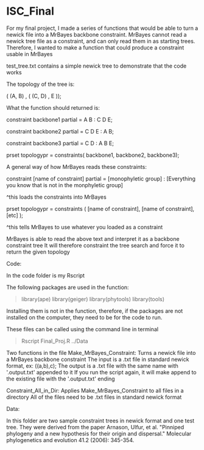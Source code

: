 # ISC_Final
For my final project, I made a series of functions that would be able to turn a newick file into a MrBayes backbone constraint.
MrBayes cannot read a newick tree file as a constraint, and can only read them in as starting trees.
Therefore, I wanted to make a function that could produce a constraint usable in MrBayes

test_tree.txt contains a simple newick tree to demonstrate that the code works

The topology of the tree is:

( (A, B) , ( (C, D) , E ));

What the function should returned is: 

constraint backbone1 partial = A B : C D E;

constraint backbone2 partial = C D E : A B;

constraint backbone3 partial = C D : A B E;

prset topologypr = constraints( backbone1, backbone2, backbone3);

A general way of how MrBayes reads these constraints:

constraint [name of constraint] partial = [monophyletic group] : [Everything you know that is not in the monphyletic group]

^this loads the constraints into MrBayes

prset topologypr = constraints ( [name of constraint], [name of constraint], [etc] );

^this tells MrBayes to use whatever you loaded as a constraint


MrBayes is able to read the above text and interpret it as a backbone constraint tree
It will therefore constraint the tree search and force it to return the given topology

Code:

In the code folder is my Rscript

The following packages are used in the function:

>library(ape)
>library(geiger)
>library(phytools)
>library(tools)

Installing them is not in the function, therefore, if the packages are not installed on the computer, they need to be for the code to run.

These files can be called using the command line in terminal
> Rscript Final_Proj.R ../Data

Two functions in the file
Make_MrBayes_Constraint:
Turns a newick file into a MrBayes backbone constraint 
The input is a .txt file in standard newick format, ex: ((a,b),c);
The output is a .txt file with the same name with '.output.txt' appended to it
If you run the script again, it will make append to the existing file with the '.output.txt' ending

Constraint_All_in_Dir:
Applies Make_MrBayes_Constraint to all files in a directory
All of the files need to be .txt files in standard newick format

Data:

In this folder are two sample constraint trees in newick format and one test tree. 
They were derived from the paper Arnason, Ulfur, et al. "Pinniped phylogeny and a new hypothesis for their origin and dispersal." Molecular phylogenetics and evolution 41.2 (2006): 345-354.
